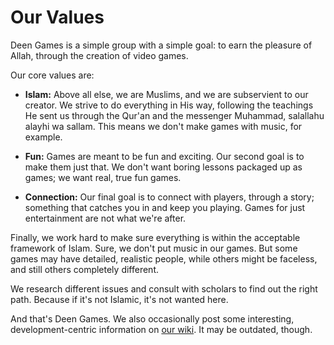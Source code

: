 # Our Values

Deen Games is a simple group with a simple goal: to earn the pleasure of Allah, through the creation of video games.

Our core values are:

- **Islam:** Above all else, we are Muslims, and we are subservient to our creator. We strive to do everything in His way, following the teachings He sent us through the Qur'an and the messenger Muhammad, salallahu alayhi wa sallam. This means we don't make games with music, for example.

- **Fun:** Games are meant to be fun and exciting. Our second goal is to make them just that. We don't want boring lessons packaged up as games; we want real, true fun games.

- **Connection:** Our final goal is to connect with players, through a story; something that catches you in and keep you playing. Games for just entertainment are not what we're after.

Finally, we work hard to make sure everything is within the acceptable framework of Islam. Sure, we don't put music in our games. But some games may have detailed, realistic people, while others might be faceless, and still others completely different.

We research different issues and consult with scholars to find out the right path. Because if it's not Islamic, it's not wanted here.

And that's Deen Games. We also occasionally post some interesting, development-centric information on [our wiki](http://sites.google.com/site/deengames). It may be outdated, though.
